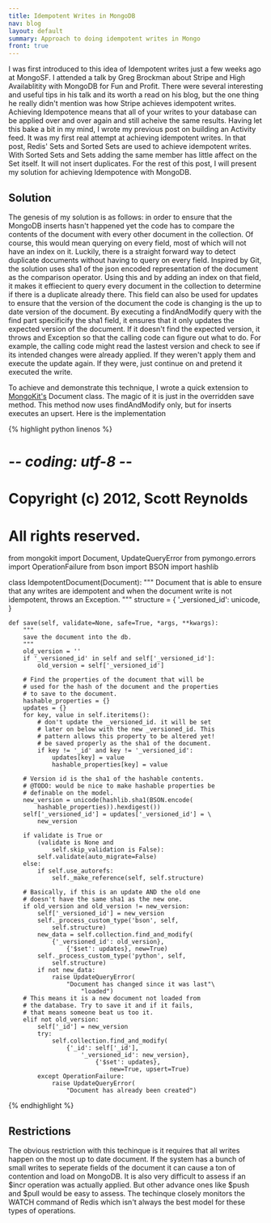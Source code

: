 ```yaml
---
title: Idempotent Writes in MongoDB
nav: blog
layout: default
summary: Approach to doing idempotent writes in Mongo
front: true
---
```

I was first introduced to this idea of Idempotent writes just a few weeks ago at MongoSF. I attended a talk by Greg Brockman about Stripe and High Availablitity with MongoDB for Fun and Profit. There were several interesting and useful tips in his talk and its worth a read on his blog, but the one thing he really didn't mention was how Stripe achieves idempotent writes. Achieving Idempotence means that all of your writes to your database can be applied over and over again and still acheive the same results. Having let this bake a bit in my mind, I wrote my previous post on building an Activity feed. It was my first real attempt at achieving idempotent writes. In that post, Redis' Sets and Sorted Sets are used to achieve idempotent writes. With Sorted Sets and Sets adding the same member has little affect on the Set itself. It will not insert duplicates. For the rest of this post, I will present my solution for achieving Idempotence with MongoDB.

Solution
--------

The genesis of my solution is as follows: in order to ensure that the MongoDB inserts hasn't happened yet the code has to compare the contents of the document with every other document in the collection. Of course, this would mean querying on every field, most of which will not have an index on it. Luckily, there is a straight forward way to detect duplicate documents without having to query on every field. Inspired by Git, the solution uses sha1 of the json encoded representation of the document as the comparison operator. Using this and by adding an index on that field, it makes it effiecient to query every document in the collection to determine if there is a duplicate already there. This field can also be used for updates to ensure that the version of the document the code is changing is the up to date version of the document. By executing a findAndModify query with the find part specificify the sha1 field, it ensures that it only updates the expected version of the document. If it doesn't find the expected version, it throws and Exception so that the calling code can figure out what to do. For example, the calling code might read the lastest version and check to see if its intended changes were already applied. If they weren't apply them and execute the update again. If they were, just continue on and pretend it executed the write.

To achieve and demonstrate this technique, I wrote a quick extension to [MongoKit's](http://namlook.github.io/mongokit/) Document class. The magic of it is just in the overridden save method. This method now uses findAndModify only, but for inserts executes an upsert. Here is the implementation

{% highlight python linenos %}
# -*- coding: utf-8 -*-
# Copyright (c) 2012, Scott Reynolds
# All rights reserved.

from mongokit import Document, UpdateQueryError
from pymongo.errors import OperationFailure
from bson import BSON
import hashlib

class IdempotentDocument(Document):
    """
    Document that is able to ensure that any writes are
    idempotent and when the document write is not
    idempotent, throws an Exception.
    """
    structure = {
        '_versioned_id': unicode,
    }

    def save(self, validate=None, safe=True, *args, **kwargs):
        """
        save the document into the db.
        """
        old_version = ''
        if '_versioned_id' in self and self['_versioned_id']:
            old_version = self['_versioned_id']

        # Find the properties of the document that will be
        # used for the hash of the document and the properties
        # to save to the document.
        hashable_properties = {}
        updates = {}
        for key, value in self.iteritems():
            # don't update the _versioned_id. it will be set
            # later on below with the new _versioned_id. This
            # pattern allows this property to be altered yet!
            # be saved properly as the sha1 of the document.
            if key != '_id' and key != '_versioned_id':
                updates[key] = value
                hashable_properties[key] = value

        # Version id is the sha1 of the hashable contents.
        # @TODO: would be nice to make hashable properties be
        # definable on the model.
        new_version = unicode(hashlib.sha1(BSON.encode(
            hashable_properties)).hexdigest())
        self['_versioned_id'] = updates['_versioned_id'] = \
            new_version

        if validate is True or
            (validate is None and
                self.skip_validation is False):
            self.validate(auto_migrate=False)
        else:
            if self.use_autorefs:
                self._make_reference(self, self.structure)

        # Basically, if this is an update AND the old one
        # doesn't have the same sha1 as the new one.
        if old_version and old_version != new_version:
            self['_versioned_id'] = new_version
            self._process_custom_type('bson', self,
                self.structure)
            new_data = self.collection.find_and_modify(
                {'_versioned_id': old_version},
                    {'$set': updates}, new=True)
            self._process_custom_type('python', self,
                self.structure)
            if not new_data:
                raise UpdateQueryError(
                    "Document has changed since it was last"\
                        "loaded")
        # This means it is a new document not loaded from
        # the database. Try to save it and if it fails,
        # that means someone beat us too it.
        elif not old_version:
            self['_id'] = new_version
            try:
                self.collection.find_and_modify(
                    {'_id': self['_id'],
                        '_versioned_id': new_version},
                            {'$set': updates},
                                new=True, upsert=True)
            except OperationFailure:
                raise UpdateQueryError(
                    "Document has already been created")
{% endhighlight %}

Restrictions
------------

The obvious restriction with this techinque is it requires that all writes happen on the most up to date document. If the system has a bunch of small writes to seperate fields of the document it can cause a ton of contention and load on MongoDB. It is also very difficult to assess if an $incr operation was actually applied. But other advance ones like $push and $pull would be easy to assess. The techinque closely monitors the WATCH command of Redis which isn't always the best model for these types of operations.
